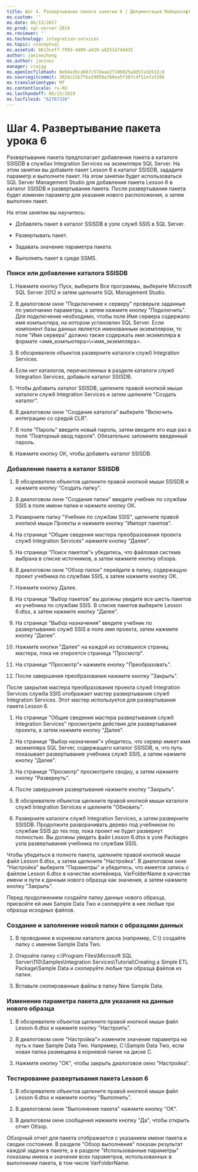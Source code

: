 ```yaml
---
title: Шаг 4. Развертывание пакета занятии 6 | Документация Майкрософт
ms.custom: ''
ms.date: 06/13/2017
ms.prod: sql-server-2014
ms.reviewer: ''
ms.technology: integration-services
ms.topic: conceptual
ms.assetid: b613cef7-7993-4d89-a429-a8251d74d435
author: janinezhang
ms.author: janinez
manager: craigg
ms.openlocfilehash: 0e04a36ca687c57daae2f286025add57a32632c8
ms.sourcegitcommit: 3026c22b7fba19059a769ea5f367c4f51efaf286
ms.translationtype: MT
ms.contentlocale: ru-RU
ms.lasthandoff: 06/15/2019
ms.locfileid: "62767336"
---
```

# <a name="step-4-deploying-the-lesson-6-package"></a>Шаг 4. Развертывание пакета урока 6
  Развертывание пакета предполагает добавление пакета в каталоге SSISDB в службах Integration Services на экземпляре SQL Server. На этом занятии вы добавите пакет Lesson 6 в каталог SSISDB, зададите параметр и выполните пакет. На этом занятии будет использоваться SQL Server Management Studio для добавления пакета Lesson 6 в каталог SSISDB и развертывания пакета. После развертывания пакета будет изменен параметр для указания нового расположения, а затем выполнен пакет.  
  
 На этом занятии вы научитесь:  
  
-   Добавлять пакет в каталог SSISDB в узле служб SSIS в SQL Server.  
  
-   Развертывать пакет.  
  
-   Задавать значение параметра пакета.  
  
-   Выполнять пакет в среде SSMS.  
  
### <a name="to-locate-or-add-the-ssisdb-catalog"></a>Поиск или добавление каталога SSISDB  
  
1.  Нажмите кнопку Пуск, выберите Все программы, выберите Microsoft SQL Server 2012 и затем щелкните SQL Management Studio.  
  
2.  В диалоговом окне "Подключение к серверу" проверьте заданные по умолчанию параметры, а затем нажмите кнопку "Подключить". Для подключения необходимо, чтобы поле Имя сервера содержало имя компьютера, на котором установлен SQL Server. Если компонент базы данных является именованным экземпляром, то поле "Имя сервера" должно также содержать имя экземпляра в формате <имя_компьютера>\\<имя_экземпляра>.  
  
3.  В обозревателе объектов разверните каталоги служб Integration Services.  
  
4.  Если нет каталогов, перечисленных в разделе каталоги служб Integration Services, добавьте каталог SSISDB.  
  
5.  Чтобы добавить каталог SSISDB, щелкните правой кнопкой мыши каталоги служб Integration Services и затем щелкните "Создать каталог".  
  
6.  В диалоговом окне "Создание каталога" выберите "Включить интеграцию со средой CLR".  
  
7.  В поле "Пароль" введите новый пароль, затем введите его еще раз в поле "Повторный ввод пароля". Обязательно запомните введенный пароль.  
  
8.  Нажмите кнопку ОК, чтобы добавить каталог SSISDB.  
  
### <a name="to-add-the-package-to-the-ssisdb-catalog"></a>Добавление пакета в каталог SSISDB  
  
1.  В обозревателе объектов щелкните правой кнопкой мыши SSISDB и нажмите кнопку "Создать папку".  
  
2.  В диалоговом окне "Создание папки" введите учебник по службам SSIS в поле имени папки и нажмите кнопку ОК.  
  
3.  Разверните папку "Учебник по службам SSIS", щелкните правой кнопкой мыши Проекты и нажмите кнопку "Импорт пакетов".  
  
4.  На странице "Общие сведения мастера преобразования проекта служб Integration Services" нажмите кнопку "Далее".  
  
5.  На странице "Поиск пакетов"» убедитесь, что файловая система выбрана в списке источников, а затем нажмите кнопку обзора.  
  
6.  В диалоговом окне "Обзор папок" перейдите в папку, содержащую проект учебника по службам SSIS, а затем нажмите кнопку ОК.  
  
7.  Нажмите кнопку Далее.  
  
8.  На странице "Выбор пакетов" вы должны увидите все шесть пакетов из учебника по службам SSIS. В списке пакетов выберите Lesson 6.dtsx, а затем нажмите кнопку "Далее".  
  
9. На странице "Выбор назначения" введите учебник по развертыванию служб SSIS в поле имя проекта, затем нажмите кнопку "Далее".  
  
10. Нажмите кнопки "Далее" на каждой из оставшихся страниц мастера, пока не откроется страница "Просмотр".  
  
11. На странице "Просмотр"» нажмите кнопку "Преобразовать".  
  
12. После завершения преобразования нажмите кнопку "Закрыть".  
  
 После закрытия мастера преобразования проекта служб Integration Services служба SSIS отображает мастер развертывания служб Integration Services. Этот мастер используется для развертывания пакета Lesson 6.  
  
1.  На странице "Общие сведения мастера развертывания служб Integration Services" просмотрите действия для развертывания проекта, а затем нажмите кнопку "Далее".  
  
2.  На странице "Выбор назначения"» убедитесь, что сервер имеет имя экземпляра SQL Server, содержащего каталог SSISDB, и, что путь показывает развертывание учебника служб SSIS, а затем нажмите кнопку "Далее".  
  
3.  На странице "Просмотр" просмотрите сводку, а затем нажмите кнопку "Развернуть".  
  
4.  После завершения развертывания нажмите кнопку "Закрыть".  
  
5.  В обозревателе объектов щелкните правой кнопкой мыши каталоги служб Integration Services и щелкните "Обновить".  
  
6.  Разверните каталоги служб Integration Services, а затем разверните SSISDB. Продолжите разворачивать дерево под учебником по службам SSIS до тех пор, пока проект не будет развернут полностью. Вы должны увидеть файл Lesson 6.dtsx в узле Packages узла развертывания учебника по службам SSIS.  
  
 Чтобы убедиться в полноте пакета, щелкните правой кнопкой мыши файл Lesson 6.dtsx, а затем щелкните "Настройка". В диалоговом окне "Настройка" выберите "Параметры" и убедитесь, что имеется запись с файлом Lesson 6.dtsx в качестве контейнера, VarFolderName в качестве имени и пути к данным нового образца как значения, а затем нажмите кнопку "Закрыть".  
  
 Перед продолжением создайте папку данных нового образца, присвойте ей имя Sample Data Two и скопируйте в нее любые три образца исходных файлов.  
  
### <a name="to-create-and-populate-a-new-sample-data-folder"></a>Создание и заполнение новой папки с образцами данных  
  
1.  В проводнике в корневом каталоге диска (например, C:\\) создайте папку с именем Sample Data Two.  
  
2.  Откройте папку c:\Program Files\Microsoft SQL Server\110\Samples\Integration Services\Tutorial\Creating a Simple ETL Package\Sample Data и скопируйте любые три образца файлов из папки.  
  
3.  Вставьте скопированные файлы в папку New Sample Data.  
  
### <a name="to-change-the-package-parameter-to-point-to-the-new-sample-data"></a>Изменение параметра пакета для указания на данные нового образца  
  
1.  В обозревателе объектов щелкните правой кнопкой мыши файл Lesson 6.dtsx и нажмите кнопку "Настроить".  
  
2.  В диалоговом окне "Настройка"» измените значение параметра на путь к паке Sample Data Two. Например, C:\Sample Data Two, если новая папка размещена в корневой папке на диске C.  
  
3.  Нажмите кнопку "OК", чтобы закрыть диалоговое окно "Настройка".  
  
### <a name="to-test-the-lesson-6-package-deployment"></a>Тестирование развертывания пакета Lesson 6  
  
1.  В обозревателе объектов щелкните правой кнопкой мыши файл Lesson 6.dtsx и нажмите кнопку "Выполнить".  
  
2.  В диалоговом окне "Выполнение пакета" нажмите кнопку "ОК".  
  
3.  В диалоговом окне сообщения нажмите кнопку "Да", чтобы открыть отчет Обзор.  
  
 Обзорный отчет для пакета отображается с указанием имени пакета и сводки состояния. В разделе "Обзор выполнения" показан результат каждой задачи в пакете, а в разделе "Использованные параметры" показаны имена и значения всех параметров, использованных в выполнении пакета, в том числе VarFolderName.  
  
  
